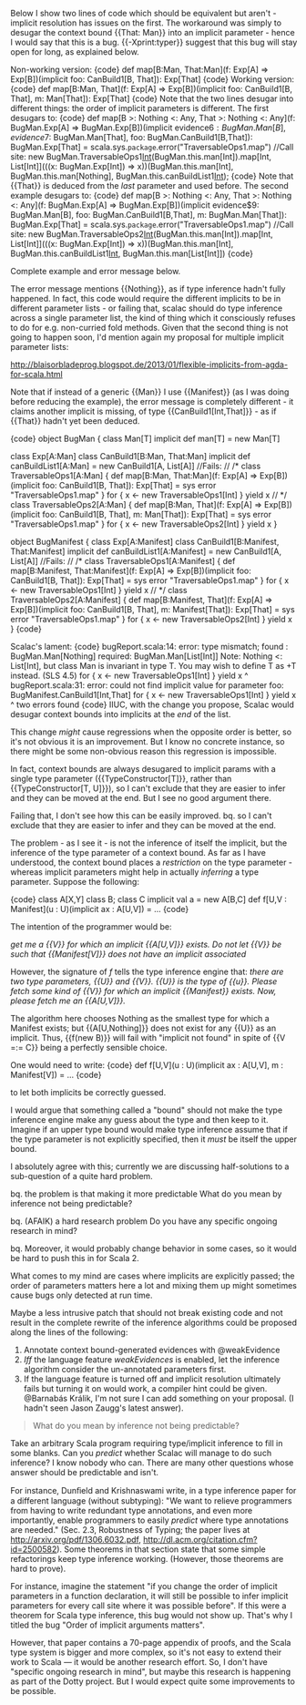 Below I show two lines of code which should be equivalent but aren't - implicit resolution has issues on the first. The workaround was simply to desugar the context bound {{That: Man}} into an implicit parameter - hence I would say that this is a bug. {{-Xprint:typer}} suggest that this bug will stay open for long, as explained below.

Non-working version:
{code}
def map[B:Man, That:Man](f: Exp[A] => Exp[B])(implicit foo: CanBuild1[B, That]): Exp[That]
{code}
Working version:
{code}
def map[B:Man, That](f: Exp[A] => Exp[B])(implicit foo: CanBuild1[B, That], m: Man[That]): Exp[That]
{code}
Note that the two lines desugar into different things: the order of implicit parameters is different.
The first desugars to:
{code}
def map[B >: Nothing <: Any, That >: Nothing <: Any](f: BugMan.Exp[A] => BugMan.Exp[B])(implicit evidence$6: BugMan.Man[B], evidence$7: BugMan.Man[That], foo: BugMan.CanBuild1[B,That]): BugMan.Exp[That] = scala.sys.`package`.error("TraversableOps1.map")
//Call site:
new BugMan.TraversableOps1[Int]()(BugMan.this.man[Int]).map[Int, List[Int]](((x: BugMan.Exp[Int]) => x))(BugMan.this.man[Int], BugMan.this.man[Nothing], BugMan.this.canBuildList1[Int](BugMan.this.man[Int]));
{code}
Note that {{That}} is deduced from the *last* parameter and used before.
The second example desugars to:
{code}
def map[B >: Nothing <: Any, That >: Nothing <: Any](f: BugMan.Exp[A] => BugMan.Exp[B])(implicit evidence$9: BugMan.Man[B], foo: BugMan.CanBuild1[B,That], m: BugMan.Man[That]): BugMan.Exp[That] = scala.sys.`package`.error("TraversableOps1.map")
//Call site:
new BugMan.TraversableOps2[Int]()(BugMan.this.man[Int]).map[Int, List[Int]](((x: BugMan.Exp[Int]) => x))(BugMan.this.man[Int], BugMan.this.canBuildList1[Int](BugMan.this.man[Int]), BugMan.this.man[List[Int]])
{code}

Complete example and error message below.

The error message mentions {{Nothing}}, as if type inference hadn't fully happened. In fact, this code would require the different implicits to be in different parameter lists - or failing that, scalac should do type inference across a single parameter list, the kind of thing which it consciously refuses to do for e.g. non-curried fold methods. Given that the second thing is not going to happen soon, I'd mention again my proposal for multiple implicit parameter lists:

http://blaisorbladeprog.blogspot.de/2013/01/flexible-implicits-from-agda-for-scala.html

Note that if instead of a generic {{Man}} I use {{Manifest}} (as I was doing before reducing the example), the error message is completely different - it claims another implicit is missing, of type {{CanBuild1\[Int,That]}} - as if {{That}} hadn't yet been deduced.

{code}
object BugMan {
  class Man[T]
  implicit def man[T] = new Man[T]

  class Exp[A:Man]
  class CanBuild1[B:Man, That:Man]
  implicit def canBuildList1[A:Man] = new CanBuild1[A, List[A]]
  //Fails:
//  /*
  class TraversableOps1[A:Man] {
    def map[B:Man, That:Man](f: Exp[A] => Exp[B])(implicit foo: CanBuild1[B, That]): Exp[That] = sys error "TraversableOps1.map"
  }
  for { x <- new TraversableOps1[Int] } yield x
//  */
  class TraversableOps2[A:Man] {
    def map[B:Man, That](f: Exp[A] => Exp[B])(implicit foo: CanBuild1[B, That], m: Man[That]): Exp[That] = sys error "TraversableOps1.map"
  }
  for { x <- new TraversableOps2[Int] } yield x
}

object BugManifest {
  class Exp[A:Manifest]
  class CanBuild1[B:Manifest, That:Manifest]
  implicit def canBuildList1[A:Manifest] = new CanBuild1[A, List[A]]
  //Fails:
//  /*
  class TraversableOps1[A:Manifest] {
    def map[B:Manifest, That:Manifest](f: Exp[A] => Exp[B])(implicit foo: CanBuild1[B, That]): Exp[That] = sys error "TraversableOps1.map"
  }
  for { x <- new TraversableOps1[Int] } yield x
//  */
  class TraversableOps2[A:Manifest] {
    def map[B:Manifest, That](f: Exp[A] => Exp[B])(implicit foo: CanBuild1[B, That], m: Manifest[That]): Exp[That] = sys error "TraversableOps1.map"
  }
  for { x <- new TraversableOps2[Int] } yield x
}
{code}

Scalac's lament:
{code}
bugReport.scala:14: error: type mismatch;
 found   : BugMan.Man[Nothing]
 required: BugMan.Man[List[Int]]
Note: Nothing <: List[Int], but class Man is invariant in type T.
You may wish to define T as +T instead. (SLS 4.5)
  for { x <- new TraversableOps1[Int] } yield x
          ^
bugReport.scala:31: error: could not find implicit value for parameter foo: BugManifest.CanBuild1[Int,That]
  for { x <- new TraversableOps1[Int] } yield x
          ^
two errors found
{code}
IIUC, with the change you propose, Scalac would desugar context bounds into implicits at the *end* of the list.

This change *might* cause regressions when the opposite order is better, so it's not obvious it is an improvement. But I know no concrete instance, so there might be some non-obvious reason this regression is impossible.

In fact, context bounds are always desugared to implicit params with a single type parameter ({{TypeConstructor[T]}}, rather than {{TypeConstructor[T, U]}}), so I can't exclude that they are easier to infer and they can be moved at the end. But I see no good argument there.

Failing that, I don't see how this can be easily improved.
bq. so I can't exclude that they are easier to infer and they can be moved at the end.

The problem - as I see it - is not the inference of itself the implicit, but the inference of the type parameter of a context bound. As far as I have understood, the context bound places a *restriction* on the type parameter - whereas implicit parameters might help in actually *inferring* a type parameter. Suppose the following:

{code}
class A[X,Y]
class B; class C
implicit val a = new A[B,C]
def f[U,V : Manifest](u : U)(implicit ax : A[U,V]) = ...
{code}

The intention of the programmer would be:

_get me a {{V}} for which an implicit {{A\[U,V]}} exists. Do not let {{V}} be such that {{Manifest\[V]}} does not have an implicit associated_

However, the signature of *f* tells the type inference engine that:
_there are two type parameters, {{U}} and {{V}}. {{U}} is the type of {{u}}. Please fetch some kind of {{V}} for which an implicit {{Manifest}} exists. Now, please fetch me an {{A\[U,V]}}._

The algorithm here chooses Nothing as the smallest type for which a Manifest exists; but {{A\[U,Nothing]}} does not exist for any {{U}} as an implicit. Thus, {{f(new B)}} will fail with "implicit not found" in spite of {{V =:= C}} being a perfectly sensible choice.

One would need to write:
{code}
def f[U,V](u : U)(implicit ax : A[U,V], m  : Manifest[V]) = ...
{code}

to let both implicits be correctly guessed.

I would argue that something called a "bound" should not make the type inference engine make any guess about the type and then keep to it. Imagine if an upper type bound would make type inference assume that if the type parameter is not explicitly specified, then it *must* be itself the upper bound.

I absolutely agree with this; currently we are discussing half-solutions to a sub-question of a quite hard problem. 

bq. the problem is that making it more predictable 
What do you mean by inference not being predictable? 

bq. (AFAIK) a hard research problem
Do you have any specific ongoing research in mind?

bq. Moreover, it would probably change behavior in some cases, so it would be hard to push this in for Scala 2.

What comes to my mind are cases where implicits are explicitly passed; the order of parameters matters here a lot and mixing them up might sometimes cause bugs only detected at run time. 

Maybe a less intrusive patch that should not break existing code and not result in the complete rewrite of the inference algorithms could be proposed along the lines of the following:
1. Annotate context bound-generated evidences with @weakEvidence
2. *Iff* the language feature *weakEvidences* is enabled, let the inference algorithm consider the un-annotated parameters first. 
3. If the language feature is turned off and implicit resolution ultimately fails but turning it on would work, a compiler hint could be given.
@Barnabás Králik, I'm not sure I can add something on your proposal. (I hadn't seen Jason Zaugg's latest answer).
> What do you mean by inference not being predictable?

Take an arbitrary Scala program requiring type/implicit inference to fill in some blanks. Can you *predict* whether Scalac will manage to do such inference? I know nobody who can. There are many other questions whose answer should be predictable and isn't.

For instance, Dunﬁeld and Krishnaswami write, in a type inference paper for a different language (without subtyping):
"We want to relieve programmers from having to write redundant type annotations, and even more importantly, enable programmers to easily *predict* where type annotations are needed." (Sec. 2.3, Robustness of Typing; the paper lives at http://arxiv.org/pdf/1306.6032.pdf, http://dl.acm.org/citation.cfm?id=2500582). Some theorems in that section state that some simple refactorings keep type inference working. (However, those theorems are hard to prove).

For instance, imagine the statement "if you change the order of implicit parameters in a function declaration, it will still be possible to infer implicit parameters for every call site where it was possible before". If this were a theorem for Scala type inference, this bug would not show up. That's why I titled the bug "Order of implicit arguments matters".

However, that paper contains a 70-page appendix of proofs, and the Scala type system is bigger and more complex, so it's not easy to extend their work to Scala — it would be another research effort. So, I don't have "specific ongoing research in mind", but maybe this research is happening as part of the Dotty project. But I would expect quite some improvements to be possible.
